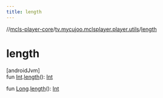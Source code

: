 ```yaml
---
title: length
---
```

//[mcls-player-core](../../index.html)/[tv.mycujoo.mclsplayer.player.utils](index.html)/[length](length.html)



# length



[androidJvm]\
fun [Int](https://kotlinlang.org/api/latest/jvm/stdlib/kotlin/-int/index.html).[length](length.html)(): [Int](https://kotlinlang.org/api/latest/jvm/stdlib/kotlin/-int/index.html)

fun [Long](https://kotlinlang.org/api/latest/jvm/stdlib/kotlin/-long/index.html).[length](length.html)(): [Int](https://kotlinlang.org/api/latest/jvm/stdlib/kotlin/-int/index.html)




